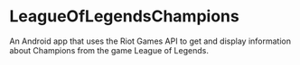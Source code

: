 # LeagueOfLegendsChampions

An Android app that uses the Riot Games API to get and display information about Champions from the game League of Legends.
